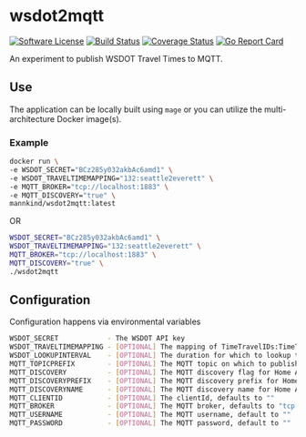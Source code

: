 # wsdot2mqtt

[![Software
License](https://img.shields.io/badge/License-MIT-orange.svg?style=flat-square)](https://github.com/mannkind/wsdot2mqtt/blob/master/LICENSE.md)
[![Build Status](https://github.com/mannkind/wsdot2mqtt/workflows/Main%20Workflow/badge.svg)](https://github.com/mannkind/wsdot2mqtt/actions)
[![Coverage Status](https://img.shields.io/codecov/c/github/mannkind/wsdot2mqtt/master.svg)](http://codecov.io/github/mannkind/wsdot2mqtt?branch=master)
[![Go Report Card](https://goreportcard.com/badge/github.com/mannkind/wsdot2mqtt)](https://goreportcard.com/report/github.com/mannkind/wsdot2mqtt)

An experiment to publish WSDOT Travel Times to MQTT.

## Use

The application can be locally built using `mage` or you can utilize the multi-architecture Docker image(s).

### Example

```bash
docker run \
-e WSDOT_SECRET="BCz285y032akbAc6amd1" \
-e WSDOT_TRAVELTIMEMAPPING="132:seattle2everett" \
-e MQTT_BROKER="tcp://localhost:1883" \
-e MQTT_DISCOVERY="true" \
mannkind/wsdot2mqtt:latest
```

OR

```bash
WSDOT_SECRET="BCz285y032akbAc6amd1" \
WSDOT_TRAVELTIMEMAPPING="132:seattle2everett" \
MQTT_BROKER="tcp://localhost:1883" \
MQTT_DISCOVERY="true" \
./wsdot2mqtt 
```


## Configuration

Configuration happens via environmental variables

```bash
WSDOT_SECRET            - The WSDOT API key
WSDOT_TRAVELTIMEMAPPING - [OPTIONAL] The mapping of TimeTravelIDs:TimeTravelNames, defaults to "132:seattle2everett,31:seattle2renton"
WSDOT_LOOKUPINTERVAL    - [OPTIONAL] The duration for which to lookup travel times, defaults to "3m"
MQTT_TOPICPREFIX        - [OPTIONAL] The MQTT topic on which to publish the collection lookup results, defaults to "home/wsdot"
MQTT_DISCOVERY          - [OPTIONAL] The MQTT discovery flag for Home Assistant, defaults to false
MQTT_DISCOVERYPREFIX    - [OPTIONAL] The MQTT discovery prefix for Home Assistant, defaults to "homeassistant"
MQTT_DISCOVERYNAME      - [OPTIONAL] The MQTT discovery name for Home Assistant, defaults to "wsdot"
MQTT_CLIENTID           - [OPTIONAL] The clientId, defaults to ""
MQTT_BROKER             - [OPTIONAL] The MQTT broker, defaults to "tcp://mosquitto.org:1883"
MQTT_USERNAME           - [OPTIONAL] The MQTT username, default to ""
MQTT_PASSWORD           - [OPTIONAL] The MQTT password, default to ""
```

